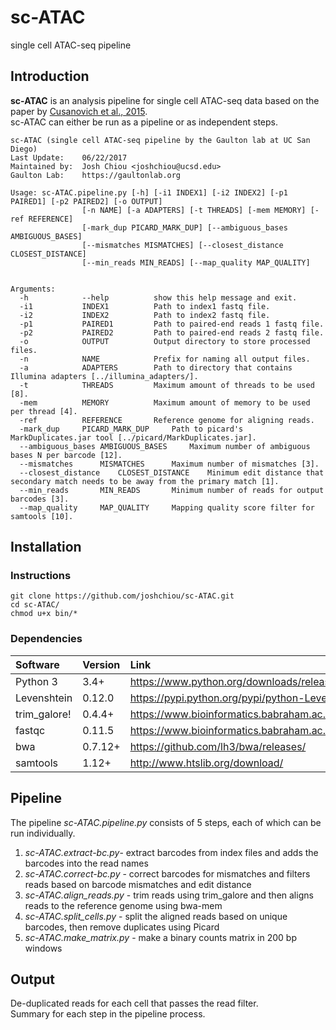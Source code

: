 # sc-ATAC
single cell ATAC-seq pipeline

## Introduction
**sc-ATAC** is an analysis pipeline for single cell ATAC-seq data based on the paper by [Cusanovich et al., 2015](http://science.sciencemag.org/content/348/6237/910).  
sc-ATAC can either be run as a pipeline or as independent steps.

```
sc-ATAC (single cell ATAC-seq pipeline by the Gaulton lab at UC San Diego)
Last Update:	06/22/2017
Maintained by:	Josh Chiou <joshchiou@ucsd.edu>
Gaulton Lab:	https://gaultonlab.org

Usage: sc-ATAC.pipeline.py [-h] [-i1 INDEX1] [-i2 INDEX2] [-p1 PAIRED1] [-p2 PAIRED2] [-o OUTPUT]
				[-n NAME] [-a ADAPTERS] [-t THREADS] [-mem MEMORY] [-ref REFERENCE]
				[-mark_dup PICARD_MARK_DUP] [--ambiguous_bases AMBIGUOUS_BASES]
				[--mismatches MISMATCHES] [--closest_distance CLOSEST_DISTANCE]
				[--min_reads MIN_READS] [--map_quality MAP_QUALITY]
				

Arguments:
  -h			--help			show this help message and exit.
  -i1			INDEX1			Path to index1 fastq file.
  -i2			INDEX2			Path to index2 fastq file.
  -p1			PAIRED1			Path to paired-end reads 1 fastq file.
  -p2			PAIRED2			Path to paired-end reads 2 fastq file.
  -o			OUTPUT			Output directory to store processed files.
  -n			NAME			Prefix for naming all output files.
  -a			ADAPTERS		Path to directory that contains Illumina adapters [../illumina_adapters/].
  -t			THREADS			Maximum amount of threads to be used [8].
  -mem			MEMORY			Maximum amount of memory to be used per thread [4].
  -ref			REFERENCE		Reference genome for aligning reads.
  -mark_dup		PICARD_MARK_DUP		Path to picard's MarkDuplicates.jar tool [../picard/MarkDuplicates.jar].
  --ambiguous_bases	AMBIGUOUS_BASES		Maximum number of ambiguous bases N per barcode [12].
  --mismatches		MISMATCHES		Maximum number of mismatches [3].
  --closest_distance	CLOSEST_DISTANCE	Minimum edit distance that secondary match needs to be away from the primary match [1].
  --min_reads		MIN_READS		Minimum number of reads for output barcodes [3].
  --map_quality		MAP_QUALITY		Mapping quality score filter for samtools [10].
```

## Installation
### Instructions
```
git clone https://github.com/joshchiou/sc-ATAC.git
cd sc-ATAC/
chmod u+x bin/*
```
### Dependencies
|Software	|Version	|Link									|
|:---		|:---		|:---									|
|Python 3	|3.4+		|https://www.python.org/downloads/release/python-361/			|
|Levenshtein	|0.12.0		|https://pypi.python.org/pypi/python-Levenshtein/			|
|trim_galore!	|0.4.4+		|https://www.bioinformatics.babraham.ac.uk/projects/trim_galore/	|
|fastqc		|0.11.5		|https://www.bioinformatics.babraham.ac.uk/projects/fastqc/		|
|bwa		|0.7.12+	|https://github.com/lh3/bwa/releases/					|
|samtools	|1.12+		|http://www.htslib.org/download/					|

## Pipeline
The pipeline *sc-ATAC.pipeline.py* consists of 5 steps, each of which can be run individually.
1. *sc-ATAC.extract-bc.py*- 	extract barcodes from index files and adds the barcodes into the read names
2. *sc-ATAC.correct-bc.py* - 	correct barcodes for mismatches and filters reads based on barcode mismatches and edit distance
3. *sc-ATAC.align_reads.py* - 	trim reads using trim_galore and then aligns reads to the reference genome using bwa-mem
4. *sc-ATAC.split_cells.py* - 	split the aligned reads based on unique barcodes, then remove duplicates using Picard 
5. *sc-ATAC.make_matrix.py* - 	make a binary counts matrix in 200 bp windows

## Output
De-duplicated reads for each cell that passes the read filter.  
Summary for each step in the pipeline process.
